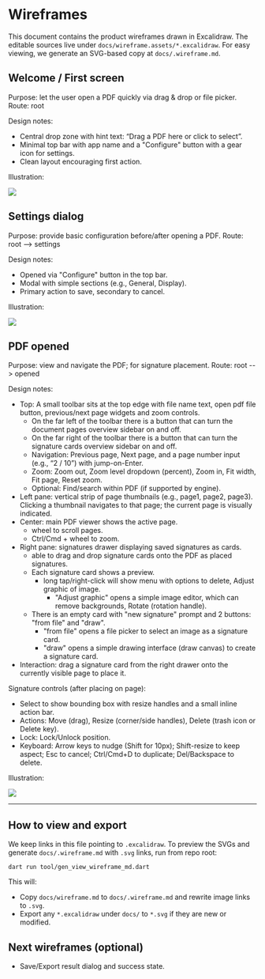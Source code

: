 # Wireframes

This document contains the product wireframes drawn in Excalidraw. The editable sources live under `docs/wireframe.assets/*.excalidraw`. For easy viewing, we generate an SVG-based copy at `docs/.wireframe.md`.

<!--
Note: `.excalidraw.svg` is a special Excalidraw-flavored SVG. We keep `.excalidraw` as the editable source and export to `.svg` for documentation preview.
Refs:
- https://github.com/excalidraw/excalidraw
- https://github.com/excalidraw/svg-to-excalidraw
-->

## Welcome / First screen

Purpose: let the user open a PDF quickly via drag & drop or file picker.
Route: root

Design notes:
- Central drop zone with hint text: “Drag a PDF here or click to select”.
- Minimal top bar with app name and a "Configure" button with a gear icon for settings.
- Clean layout encouraging first action.

Illustration:

![](wireframe.assets/first_screen.excalidraw)

## Settings dialog

Purpose: provide basic configuration before/after opening a PDF.
Route: root --> settings

Design notes:
- Opened via "Configure" button in the top bar.
- Modal with simple sections (e.g., General, Display).
- Primary action to save, secondary to cancel.

Illustration:

![](wireframe.assets/with_configure_screen.excalidraw)

## PDF opened

Purpose: view and navigate the PDF; for signature placement.
Route: root --> opened

Design notes:
- Top: A small toolbar sits at the top edge with file name text, open pdf file button, previous/next page widgets and zoom controls.
  - On the far left of the toolbar there is a button that can turn the document pages overview sidebar on and off.
  - On the far right of the toolbar there is a button that can turn the signature cards overview sidebar on and off.
  - Navigation: Previous page, Next page, and a page number input (e.g., “2 / 10”) with jump-on-Enter.
  - Zoom: Zoom out, Zoom level dropdown (percent), Zoom in, Fit width, Fit page, Reset zoom.
  - Optional: Find/search within PDF (if supported by engine).
- Left pane: vertical strip of page thumbnails (e.g., page1, page2, page3). Clicking a thumbnail navigates to that page; the current page is visually indicated.
- Center: main PDF viewer shows the active page. 
  - wheel to scroll pages.
  - Ctrl/Cmd + wheel to zoom.
- Right pane: signatures drawer displaying saved signatures as cards.
  - able to drag and drop signature cards onto the PDF as placed signatures.
  - Each signature card shows a preview.
    - long tap/right-click will show menu with options to delete, Adjust graphic of image.
      - "Adjust graphic" opens a simple image editor, which can remove backgrounds, Rotate (rotation handle).
  - There is an empty card with "new signature" prompt and 2 buttons: "from file" and "draw".
    - "from file" opens a file picker to select an image as a signature card.
    - "draw" opens a simple drawing interface (draw canvas) to create a signature card.
- Interaction: drag a signature card from the right drawer onto the currently visible page to place it.

Signature controls (after placing on page):
- Select to show bounding box with resize handles and a small inline action bar.
- Actions: Move (drag), Resize (corner/side handles), Delete (trash icon or Delete key).
- Lock: Lock/Unlock position.
- Keyboard: Arrow keys to nudge (Shift for 10px); Shift-resize to keep aspect; Esc to cancel; Ctrl/Cmd+D to duplicate; Del/Backspace to delete.

Illustration:

![](wireframe.assets/with_pdf_opened.excalidraw)

---

## How to view and export

We keep links in this file pointing to `.excalidraw`. To preview the SVGs and generate `docs/.wireframe.md` with `.svg` links, run from repo root:

    dart run tool/gen_view_wireframe_md.dart

This will:
- Copy `docs/wireframe.md` to `docs/.wireframe.md` and rewrite image links to `.svg`.
- Export any `*.excalidraw` under `docs/` to `*.svg` if they are new or modified.

## Next wireframes (optional)

- Save/Export result dialog and success state.
